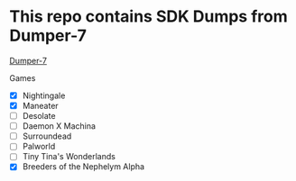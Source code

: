 # This repo contains SDK Dumps from Dumper-7
[Dumper-7](https://github.com/Encryqed/Dumper-7)

Games
- [X] Nightingale
- [X] Maneater
- [ ] Desolate
- [ ] Daemon X Machina
- [ ] Surroundead
- [ ] Palworld
- [ ] Tiny Tina's Wonderlands
- [X] Breeders of the Nephelym Alpha
